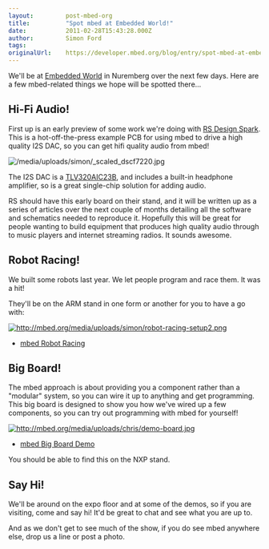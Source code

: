 ```yaml
---
layout:         post-mbed-org
title:          "Spot mbed at Embedded World!"
date:           2011-02-28T15:43:28.000Z
author:         Simon Ford
tags:           
originalUrl:    https://developer.mbed.org/blog/entry/spot-mbed-at-embedded-world/
---
```


<p>
  We'll be at <a href="http://www.embedded-world.de/en/" rel=
  "nofollow">Embedded World</a> in Nuremberg over the next few
  days. Here are a few mbed-related things we hope will be spotted
  there...
</p>
<h2>
  Hi-Fi Audio!
</h2>
<p>
  First up is an early preview of some work we're doing with
  <a href="http://www.designspark.com/" rel="nofollow">RS Design
  Spark</a>. This is a hot-off-the-press example PCB for using mbed
  to drive a high quality I2S DAC, so you can get hifi quality
  audio from mbed!
</p>
<p>
  <img src=
  "https://developer.mbed.org/media/uploads/simon/_scaled_dscf7220.jpg"
  alt="/media/uploads/simon/_scaled_dscf7220.jpg" title=
  "/media/uploads/simon/_scaled_dscf7220.jpg">
</p>
<p>
  The I2S DAC is a <a href=
  "http://focus.ti.com/docs/prod/folders/print/tlv320aic23b.html"
  rel="nofollow">TLV320AIC23B</a>, and includes a built-in
  headphone amplifier, so is a great single-chip solution for
  adding audio.
</p>
<p>
  RS should have this early board on their stand, and it will be
  written up as a series of articles over the next couple of months
  detailing all the software and schematics needed to reproduce it.
  Hopefully this will be great for people wanting to build
  equipment that produces high quality audio through to music
  players and internet streaming radios. It sounds awesome.
</p>
<h2>
  Robot Racing!
</h2>
<p>
  We built some robots last year. We let people program and race
  them. It was a hit!
</p>
<p>
  They'll be on the ARM stand in one form or another for you to
  have a go with:
</p>
<p>
  <a href="http://mbed.org/cookbook/mbed-Robot-Racing"><img src=
  "http://mbed.org/media/uploads/simon/robot-racing-setup2.png"
  alt="http://mbed.org/media/uploads/simon/robot-racing-setup2.png"
  title=
  "http://mbed.org/media/uploads/simon/robot-racing-setup2.png"></a>
</p>
<ul>
  <li>
    <a href="http://mbed.org/cookbook/mbed-Robot-Racing">mbed Robot
    Racing</a>
  </li>
</ul>
<h2>
  Big Board!
</h2>
<p>
  The mbed approach is about providing you a component rather than
  a "modular" system, so you can wire it up to anything and get
  programming. This big board is designed to show you how we've
  wired up a few components, so you can try out programming with
  mbed for yourself!
</p>
<p>
  <a href="http://mbed.org/cookbook/mbed-Demo-Display"><img src=
  "http://mbed.org/media/uploads/chris/demo-board.jpg" alt=
  "http://mbed.org/media/uploads/chris/demo-board.jpg" title=
  "http://mbed.org/media/uploads/chris/demo-board.jpg"></a>
</p>
<ul>
  <li>
    <a href="http://mbed.org/cookbook/mbed-Demo-Display">mbed Big
    Board Demo</a>
  </li>
</ul>
<p>
  You should be able to find this on the NXP stand.
</p>
<h2>
  Say Hi!
</h2>
<p>
  We'll be around on the expo floor and at some of the demos, so if
  you are visiting, come and say hi! It'd be great to chat and see
  what you are up to.
</p>
<p>
  And as we don't get to see much of the show, if you do see mbed
  anywhere else, drop us a line or post a photo.
</p>

